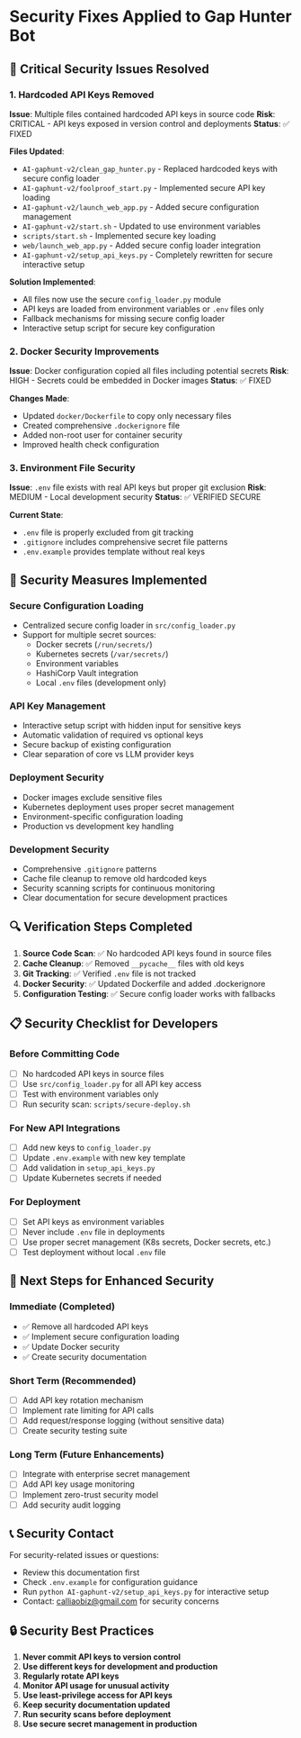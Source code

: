 # Security Fixes Applied to Gap Hunter Bot

## 🚨 Critical Security Issues Resolved

### 1. **Hardcoded API Keys Removed**
**Issue**: Multiple files contained hardcoded API keys in source code
**Risk**: CRITICAL - API keys exposed in version control and deployments
**Status**: ✅ FIXED

**Files Updated**:
- `AI-gaphunt-v2/clean_gap_hunter.py` - Replaced hardcoded keys with secure config loader
- `AI-gaphunt-v2/foolproof_start.py` - Implemented secure API key loading
- `AI-gaphunt-v2/launch_web_app.py` - Added secure configuration management
- `AI-gaphunt-v2/start.sh` - Updated to use environment variables
- `scripts/start.sh` - Implemented secure key loading
- `web/launch_web_app.py` - Added secure config loader integration
- `AI-gaphunt-v2/setup_api_keys.py` - Completely rewritten for secure interactive setup

**Solution Implemented**:
- All files now use the secure `config_loader.py` module
- API keys are loaded from environment variables or `.env` files only
- Fallback mechanisms for missing secure config loader
- Interactive setup script for secure key configuration

### 2. **Docker Security Improvements**
**Issue**: Docker configuration copied all files including potential secrets
**Risk**: HIGH - Secrets could be embedded in Docker images
**Status**: ✅ FIXED

**Changes Made**:
- Updated `docker/Dockerfile` to copy only necessary files
- Created comprehensive `.dockerignore` file
- Added non-root user for container security
- Improved health check configuration

### 3. **Environment File Security**
**Issue**: `.env` file exists with real API keys but proper git exclusion
**Risk**: MEDIUM - Local development security
**Status**: ✅ VERIFIED SECURE

**Current State**:
- `.env` file is properly excluded from git tracking
- `.gitignore` includes comprehensive secret file patterns
- `.env.example` provides template without real keys

## 🔧 Security Measures Implemented

### **Secure Configuration Loading**
- Centralized secure config loader in `src/config_loader.py`
- Support for multiple secret sources:
  - Docker secrets (`/run/secrets/`)
  - Kubernetes secrets (`/var/secrets/`)
  - Environment variables
  - HashiCorp Vault integration
  - Local `.env` files (development only)

### **API Key Management**
- Interactive setup script with hidden input for sensitive keys
- Automatic validation of required vs optional keys
- Secure backup of existing configuration
- Clear separation of core vs LLM provider keys

### **Deployment Security**
- Docker images exclude sensitive files
- Kubernetes deployment uses proper secret management
- Environment-specific configuration loading
- Production vs development key handling

### **Development Security**
- Comprehensive `.gitignore` patterns
- Cache file cleanup to remove old hardcoded keys
- Security scanning scripts for continuous monitoring
- Clear documentation for secure development practices

## 🔍 Verification Steps Completed

1. **Source Code Scan**: ✅ No hardcoded API keys found in source files
2. **Cache Cleanup**: ✅ Removed `__pycache__` files with old keys
3. **Git Tracking**: ✅ Verified `.env` file is not tracked
4. **Docker Security**: ✅ Updated Dockerfile and added .dockerignore
5. **Configuration Testing**: ✅ Secure config loader works with fallbacks

## 📋 Security Checklist for Developers

### **Before Committing Code**
- [ ] No hardcoded API keys in source files
- [ ] Use `src/config_loader.py` for all API key access
- [ ] Test with environment variables only
- [ ] Run security scan: `scripts/secure-deploy.sh`

### **For New API Integrations**
- [ ] Add new keys to `config_loader.py`
- [ ] Update `.env.example` with new key template
- [ ] Add validation in `setup_api_keys.py`
- [ ] Update Kubernetes secrets if needed

### **For Deployment**
- [ ] Set API keys as environment variables
- [ ] Never include `.env` file in deployments
- [ ] Use proper secret management (K8s secrets, Docker secrets, etc.)
- [ ] Test deployment without local `.env` file

## 🚀 Next Steps for Enhanced Security

### **Immediate (Completed)**
- ✅ Remove all hardcoded API keys
- ✅ Implement secure configuration loading
- ✅ Update Docker security
- ✅ Create security documentation

### **Short Term (Recommended)**
- [ ] Add API key rotation mechanism
- [ ] Implement rate limiting for API calls
- [ ] Add request/response logging (without sensitive data)
- [ ] Create security testing suite

### **Long Term (Future Enhancements)**
- [ ] Integrate with enterprise secret management
- [ ] Add API key usage monitoring
- [ ] Implement zero-trust security model
- [ ] Add security audit logging

## 📞 Security Contact

For security-related issues or questions:
- Review this documentation first
- Check `.env.example` for configuration guidance
- Run `python AI-gaphunt-v2/setup_api_keys.py` for interactive setup
- Contact: calliaobiz@gmail.com for security concerns

## 🔒 Security Best Practices

1. **Never commit API keys to version control**
2. **Use different keys for development and production**
3. **Regularly rotate API keys**
4. **Monitor API usage for unusual activity**
5. **Use least-privilege access for API keys**
6. **Keep security documentation updated**
7. **Run security scans before deployment**
8. **Use secure secret management in production**
